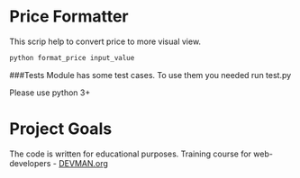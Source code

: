 # Price Formatter

This scrip help to convert price to more visual view.

```sh
python format_price input_value
```

###Tests 
Module has some test cases. To use them you needed run test.py

Please use python 3+
# Project Goals

The code is written for educational purposes. Training course for web-developers - [DEVMAN.org](https://devman.org)